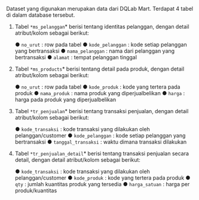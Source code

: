 Dataset yang digunakan merupakan data dari DQLab Mart. Terdapat 4 tabel di dalam database tersebut.

1. Tabel `*ms_pelanggan`* berisi tentang identitas pelanggan, dengan detail atribut/kolom sebagai berikut:
    
    ● `no_urut` : row pada tabel
    ● `kode_pelanggan` : kode setiap pelanggan yang bertransaksi
    ● `nama_pelanggan` : nama dari pelanggan yang bertransaksi
    ● `alamat` : tempat pelanggan tinggal
    
2. Tabel `*ms_products`* berisi tentang detail pada produk, dengan detail atribut/kolom sebagai berikut:
    
    ● `no_urut` : row pada tabel
    ● `kode_produk` : kode yang tertera pada produk
    ● `nama_produk` : nama produk yang diperjualbelikan
    ● `harga` : harga pada produk yang diperjualbelikan
    
3. Tabel `*tr_penjualan`* berisi tentang transaksi penjualan, dengan detail atribut/kolom sebagai berikut:
    
    ● `kode_transaksi` : kode transaksi yang dilakukan oleh pelanggan/customer
    ● `kode_pelanggan` : kode setiap pelanggan yang bertransaksi
    ● `tanggal_transaksi` : waktu dimana transaksi dilakukan
    
4. Tabel `*tr_penjualan_detail`* berisi tentang transaksi penjualan secara detail, dengan detail atribut/kolom sebagai berikut:
    
    ● `kode_transaksi` : kode transaksi yang dilakukan oleh pelanggan/customer
    ● `kode_produk` : kode yang tertera pada produk
    ● `qty` :  jumlah kuantitas produk yang tersedia
    ● `harga_satuan` : harga per produk/kuantitas
